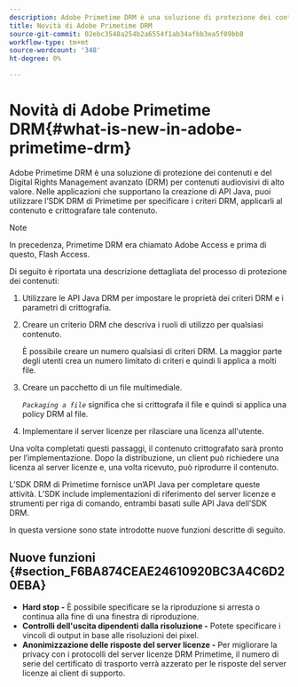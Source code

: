 ```yaml
---
description: Adobe Primetime DRM è una soluzione di protezione dei contenuti e del Digital Rights Management avanzato (DRM) per contenuti audiovisivi di alto valore. Nelle applicazioni che supportano la creazione di API Java, puoi utilizzare l’SDK DRM di Primetime per specificare i criteri DRM, applicarli al contenuto e crittografare tale contenuto.
title: Novità di Adobe Primetime DRM
source-git-commit: 02ebc3548a254b2a6554f1ab34afbb3ea5f09bb8
workflow-type: tm+mt
source-wordcount: '348'
ht-degree: 0%

---
```


# Novità di Adobe Primetime DRM{#what-is-new-in-adobe-primetime-drm}

Adobe Primetime DRM è una soluzione di protezione dei contenuti e del Digital Rights Management avanzato (DRM) per contenuti audiovisivi di alto valore. Nelle applicazioni che supportano la creazione di API Java, puoi utilizzare l’SDK DRM di Primetime per specificare i criteri DRM, applicarli al contenuto e crittografare tale contenuto.

>[!NOTE]
>
>In precedenza, Primetime DRM era chiamato Adobe Access e prima di questo, Flash Access.

Di seguito è riportata una descrizione dettagliata del processo di protezione dei contenuti:

1. Utilizzare le API Java DRM per impostare le proprietà dei criteri DRM e i parametri di crittografia.
1. Creare un criterio DRM che descriva i ruoli di utilizzo per qualsiasi contenuto.

   È possibile creare un numero qualsiasi di criteri DRM. La maggior parte degli utenti crea un numero limitato di criteri e quindi li applica a molti file.
1. Creare un pacchetto di un file multimediale.

   *`Packaging a file`* significa che si crittografa il file e quindi si applica una policy DRM al file.
1. Implementare il server licenze per rilasciare una licenza all&#39;utente.

Una volta completati questi passaggi, il contenuto crittografato sarà pronto per l’implementazione. Dopo la distribuzione, un client può richiedere una licenza al server licenze e, una volta ricevuto, può riprodurre il contenuto.

L’SDK DRM di Primetime fornisce un’API Java per completare queste attività. L’SDK include implementazioni di riferimento del server licenze e strumenti per riga di comando, entrambi basati sulle API Java dell’SDK DRM.

In questa versione sono state introdotte nuove funzioni descritte di seguito.

## Nuove funzioni {#section_F6BA874CEAE24610920BC3A4C6D20EBA}

* **Hard stop -** È possibile specificare se la riproduzione si arresta o continua alla fine di una finestra di riproduzione.
* **Controlli dell&#39;uscita dipendenti dalla risoluzione -** Potete specificare i vincoli di output in base alle risoluzioni dei pixel.
* **Anonimizzazione delle risposte del server licenze -** Per migliorare la privacy con i protocolli del server licenze DRM Primetime, il numero di serie del certificato di trasporto verrà azzerato per le risposte del server licenze ai client di supporto.

